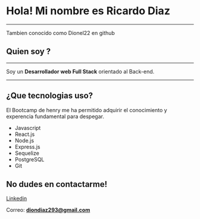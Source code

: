 # Hola! Mi nombre es Ricardo Diaz

--------------------------------------------------------
Tambien conocido como Dionel22 en github

## Quien soy ?
---------------------------
Soy un **Desarrollador web Full Stack** orientado al Back-end.

-----------------------------------------------------------
## ¿Que tecnologias uso?
El Bootcamp de henry me ha permitido adquirir el conocimiento y experencia fundamental para despegar.
<ul>
  <li>Javascript</li>
  <li>React.js</li>
  <li>Node.js</li>
  <li>Express.js</li>
  <li>Sequelize</li>
  <li>PostgreSQL</li>
  <li>Git</li>
</ul>

No dudes en contactarme!
-----------------------------------------
[Linkedin](https://www.linkedin.com/in/ricardo-dionel-diaz-1b6802236?lipi=urn%3Ali%3Apage%3Ad_flagship3_profile_view_base_contact_details%3BRkHchqPuSgeVTUOw40Bnmw%3D%3D)

Correo: **diondiaz293@gmail.com**

